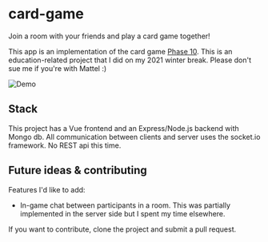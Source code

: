 # card-game

Join a room with your friends and play a card game together!

This app is an implementation of the card game [Phase 10](https://www.unorules.com/phase-10-rules/). This is an education-related project that I did on my 2021 winter break. Please don't sue me if you're with Mattel :)

![Demo](client/src/assets/phase10.gif)

## Stack

This project has a Vue frontend and an Express/Node.js backend with Mongo db. All communication between clients and server uses the socket.io framework. No REST api this time.

## Future ideas & contributing

Features I'd like to add:

- In-game chat between participants in a room. This was partially implemented in the server side but I spent my time elsewhere.

If you want to contribute, clone the project and submit a pull request.

